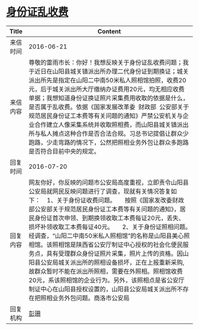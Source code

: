 # <a href="http://www.shangluo.gov.cn/zmhd/ldxxxx.jsp?urltype=leadermail.LeaderMailContentUrl&wbtreeid=1112&leadermailid=3678">身份证乱收费</a>
| Title |                                                                                                                                                                                        Content                                                                                                                                                                                         |
|:-----:|----------------------------------------------------------------------------------------------------------------------------------------------------------------------------------------------------------------------------------------------------------------------------------------------------------------------------------------------------------------------------------------|
| 来信时间  | 2016-06-21                                                                                                                                                                                                                                                                                                                                                                             |
| 来信内容  | 尊敬的雷雨市长：你好！我想反映关于身份证乱收费问题；我于近日在山阳县城关镇派出所办理二代身份证到期换证；城关派出所先是指定在山阳二中南50米私人照相馆拍照，收费20元，后于城关派出所大厅缴纳办证费用20元，均无相应收费单据；我想知道身份证换证照片采集费用收取的依据是什么，是否属于乱收费。依据《国家发展改革委  财政部  公安部关于规范居民身份证工本费等有关问题的通知》严禁公安机关与企业合作建立人像采集系统并收取照相费，而山阳县城关镇派出所与私人摊点这种合作是否合法合规。习总书记提倡让群众少跑路，少走弯路的情况下，公然把照相业务外包让群众多跑路是否符合目前中央的规定。                                                                                         |
| 回复时间  | 2016-07-20                                                                                                                                                                                                                                                                                                                                                                             |
| 回复内容  | 网友你好，你反映的问题市公安局高度重视，立即责令山阳县公安局就网民反映问题进行了调查，现就有关情况答复如下：    1、关于身份证收费问题。　　按照《国家发改委财政部公安部关于规范居民身份证工本费等有关问题的通知》，居民身份证首次申领、到期换领收取工本费每证20元，丢失、损坏补领收取工本费每证40元。　　2、关于身份证照相问题。　　经调查，“山阳二中南50米私人照相馆”的名称是山阳县美心照相馆。该照相馆是陕西省公安厅制证中心授权的社会化便民服务点，具有受理群众身份证照片采集，照片上传的资格。因山阳县公安局城关派出所的照相设备损坏，正在上报重新采购,故群众暂时不能在派出所照相，需要在外照相。照相馆收费20元，系该照相馆的企业行为。另外，该照相点是省公安厅制证中心在山阳县授权设置的，山阳县公安局城关派出所不存在把照相业务外包问题。商洛市公安局 |
| 回复机构  | <a href="../../categories/agencies/彭珊.md">彭珊</a>                                                                                                                                                                                                                                                                                                                                         |